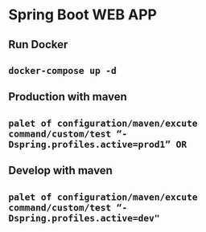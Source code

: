 # Spring Boot WEB APP

## Run Docker

## `docker-compose up -d `

## Production with maven
## `palet of configuration/maven/excute command/custom/test “-Dspring.profiles.active=prod1” OR`

## Develop with maven

## `palet of configuration/maven/excute command/custom/test “-Dspring.profiles.active=dev"`
